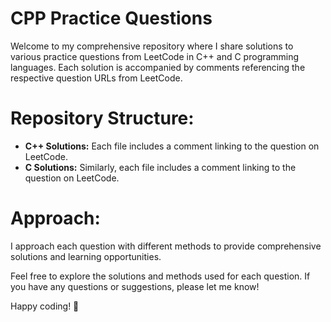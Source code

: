 # CPP Practice Questions

Welcome to my comprehensive repository where I share solutions to various practice questions from LeetCode in C++ and C programming languages. Each solution is accompanied by comments referencing the respective question URLs from LeetCode.

# Repository Structure:
- **C++ Solutions:** Each file includes a comment linking to the question on LeetCode.
- **C Solutions:** Similarly, each file includes a comment linking to the question on LeetCode.

# Approach:
I approach each question with different methods to provide comprehensive solutions and learning opportunities.

Feel free to explore the solutions and methods used for each question. If you have any questions or suggestions, please let me know!

Happy coding! 🚀
